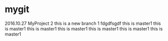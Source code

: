 # mygit
2016.10.27
MyProject
2
this is a new branch
1
fdgdfsgdf
this is master1
this is master1
this is master1
this is master1
this is master1
this is master1
this is master1
